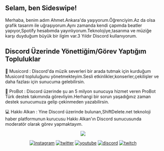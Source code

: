 <h2 align="left">Selam, ben Sideswipe!</h2>
   <p align="left">Merhaba, benim adım Ahmet.Ankara'da yaşıyorum.Öğrenciyim.Az da olsa grafik tasarım ile uğraşıyorum.Aynı zamanda kendi çapımda beatler yapıyor,Spotify hesabımda yayınlıyorum.Teknolojiye,tasarıma ve müziğe karşı duyduğum büyük bir ilgim var.3 Yıldır Discord kullanıyorum.
  <h2 align="left">Discord Üzerinde Yönettiğim/Görev Yaptığım Topluluklar</h2>
 🎵 Musicord : Discord'da müzik severleri bir arada tutmak için kurduğum Musicord topluluğunu yönetmekteyim.Sesli etkinlikler,konserler,çekilişler ve daha fazlası için sunucuma gelebilirsin.
 

🤖 ProBot : Discord üzerinde şu an 5 milyon sunucuya hizmet veren ProBot Türk destek takımında görevliyim.Herhangi bir sorun yaşadığınız zaman destek sunucumuza gelip çekinmeden yazabilirsin.
 
 💻 Hakkı Alkan : Yine Discord üzerinde bulunan,ShiftDelete.net teknoloji haber platformunun kurucusu Hakkı Alkan'ın Discord sunucusunda moderatör olarak görev yapmaktayım.</p>
  <div align="center">
  <img src="https://spotify-github-profile.vercel.app/api/view?uid=lfcb8fmv080gi4qhpg5qg7mqe&cover_image=true&theme=default&bar_color=000000)](https://github.com/kittinan/spotify-github-profile"<div align="center">
 
[![instagram](https://cdn1.iconfinder.com/data/icons/apps-8/64/instagram-ig-apps-platform-24.png)](https://instagram.com/sideswpe) [![twitter](https://cdn1.iconfinder.com/data/icons/apps-8/64/twitter-apps-platform-24.png)](https://twitter.com/sideswpe) [![youtube](https://cdn1.iconfinder.com/data/icons/apps-8/64/youtube-apps-platform-24.png)](https://www.youtube.com/https://youtube.com/channel/UC1byh2pO8cy_wT9q2j0Xavw) [![discord](https://cdn1.iconfinder.com/data/icons/apps-8/64/discord-apps-platform-24.png)](https://discord.com/users/595840152568594442) [![twitch](https://cdn1.iconfinder.com/data/icons/apps-8/64/twitch-apps-platform-24.png)](https://www.twitch.tv/sideswpe)
<div align="center"><!-- <div>  <p align="center">   Contact links:     <a href="" target="_blank"><img src="" width="30px" heigth= "30px" /></a>    <a href="" target="_blank"><img src="" width="30px" heigth= "30px" /></a>    <a href="" target="_blank"><img src="" width="30px" heigth= "30px" /></a>    <a href="" target="_blank"><img src="" width="30px" heigth= "30px" /></a> <a href="https://www.reddit.com/user/sideswpe"
src="https://cdn1.iconfinder.com/data/icons/apps-8/64/stack-overflow-stackoverflow-apps-platform-512.png" width="30px" heigth= "30px" /></a> <a href="https://https://open.spotify.com/user/lfcb8fmv080gi4qhpg5qg7mqe?si=BUzrSb1rT5a5FyF1YwTpzg&utm_source=copy-link" target="_blank"><img src="https://cdn1.iconfinder.com/data/icons/apps-8/64/spotify-apps-platform-512.png" width="30px" heigth= "30px" /></a>    <a href="" target="_blank"><img src="" width="30px" heigth= "30px" /></a></div>  <img src="https://spotify-github-profile.vercel.app/api/view?uid=bsa431plyu8hiphpc0ggbsa25&cover_image=true&theme=default" />  --></div>

